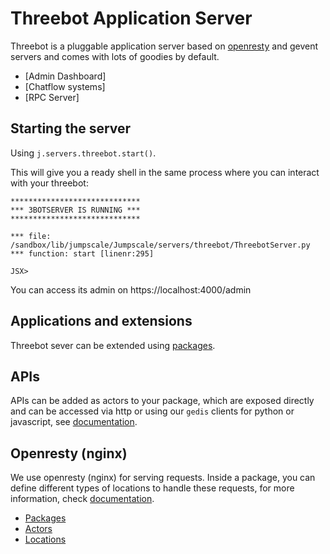 # Threebot Application Server

Threebot is a pluggable application server based on [openresty](https://openresty.org/en/) and gevent servers and comes with lots of goodies by default.
- [Admin Dashboard]
- [Chatflow systems]
- [RPC Server]

## Starting the server
Using  `j.servers.threebot.start()`.

This will give you a ready shell in the same process where you can interact with your threebot:

```
*****************************
*** 3BOTSERVER IS RUNNING ***
*****************************

*** file: /sandbox/lib/jumpscale/Jumpscale/servers/threebot/ThreebotServer.py
*** function: start [linenr:295]

JSX>
```

You can access its admin on https://localhost:4000/admin

## Applications and extensions

Threebot sever can be extended using [packages](packages.md).

## APIs

APIs can be added as actors to your package, which are exposed directly and can be accessed via http or using our `gedis` clients for python or javascript, see [documentation](actors.md).


## Openresty (nginx)

We use openresty (nginx) for serving requests. Inside a package, you can define different types of locations to handle these requests, for more information, check [documentation](locations.md).


- [Packages](packages.md)
- [Actors](actors.md)
- [Locations](locations.md)